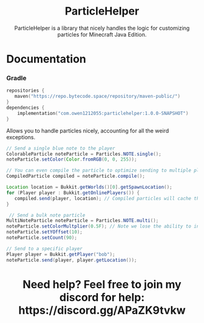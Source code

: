 <h1 style="text-align: center;">ParticleHelper</h1>
<p style="text-align: center;">ParticleHelper is a library that nicely handles the logic for customizing particles for Minecraft Java Edition.</p>

# Documentation

### Gradle
```kt
repositories {
   maven("https://repo.bytecode.space/repository/maven-public/")
}
dependencies {
    implementation("com.owen1212055:particlehelper:1.0.0-SNAPSHOT")
}
```

Allows you to handle particles nicely, accounting for all the weird exceptions.
```java
// Send a single blue note to the player
ColorableParticle noteParticle = Particles.NOTE.single();
noteParticle.setColor(Color.fromRGB(0, 0, 255));

// You can even compile the particle to optimize sending to multiple players!
CompiledParticle compiled = noteParticle.compile();

Location location = Bukkit.getWorlds()[0].getSpawnLocation();
for (Player player : Bukkit.getOnlinePlayers()) {
   compiled.send(player, location); // Compiled particles will cache their packet when reusing the same location!
}

 // Send a bulk note particle
MultiNoteParticle noteParticle = Particles.NOTE.multi();
noteParticle.setColorMultplier(0.5F); // Note we lose the ability to individually modify the particle color, but we can control the multiplier.
noteParticle.setYOffset(10);
noteParticle.setCount(90);

// Send to a specific player
Player player = Bukkit.getPlayer("bob");
noteParticle.send(player, player.getLocation());
```


<h1 style="text-align: center;">Need help? Feel free to join my discord for help: https://discord.gg/APaZK9tvkw</h1> 
